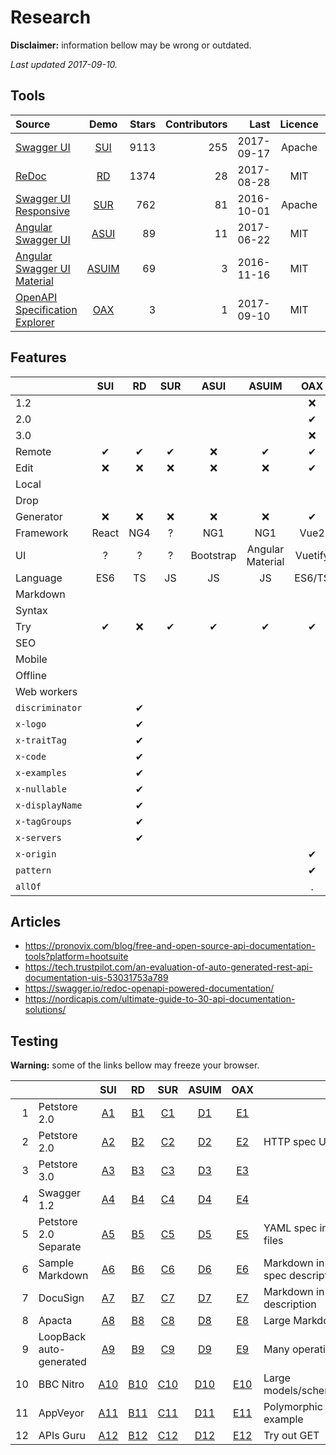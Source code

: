 # Research

**Disclaimer:** information bellow may be wrong or outdated.
 
 _Last updated 2017-09-10._

## Tools

|Source|Demo|Stars|Contributors|Last|Licence|Status|
|:---|:---:|---:|---:|---:|:---:|:---:|
|[Swagger UI](https://github.com/swagger-api/swagger-ui)|[SUI](http://petstore.swagger.io/)|9113|255|2017-09-17|Apache|active
|[ReDoc](https://github.com/Rebilly/ReDoc)|[RD](https://rebilly.github.io/ReDoc/)|1374|28|2017-08-28|MIT|active
|[Swagger UI Responsive](https://github.com/jensoleg/swagger-ui)|[SUR](http://swaggerui.herokuapp.com/?url=http://petstore.swagger.io/v2/swagger.json)|762|81|2016-10-01|Apache|?
|[Angular Swagger UI](https://github.com/Orange-OpenSource/angular-swagger-ui)|[ASUI](http://orange-opensource.github.io/angular-swagger-ui/)|89|11|2017-06-22|MIT|?
|[Angular Swagger UI Material](https://github.com/darosh/angular-swagger-ui-material)|[ASUIM](http://darosh.github.io/angular-swagger-ui-material/)|69|3|2016-11-16|MIT|abandoned
|[OpenAPI Specification Explorer](https://github.com/darosh/oax)|[OAX](https://darosh.github.io/oax/)|3|1|2017-09-10|MIT|WIP

## Features

|&nbsp;     |SUI  |RD   |SUR  |ASUI |ASUIM|OAX  |
|:----------|:---:|:---:|:---:|:---:|:---:|:---:|
|1.2        |     |     |     |     |     |❌    |
|2.0        |     |     |     |     |     |✔    |
|3.0        |     |     |     |     |     |❌    |
|Remote     |✔    |✔   |✔    |❌   |✔    |✔    |
|Edit       |❌   |❌   |❌    |❌   |❌    |✔    |
|Local| | | | | | |
|Drop| | | | | | |
|Generator  |❌   |❌   |❌    |❌   |❌    |✔    |
|Framework  |React|NG4  |?    |NG1  |NG1  |Vue2 |
|UI         |?    |?    |?    |Bootstrap|Angular Material|Vuetify|
|Language   |ES6  |TS   |JS   |JS   |JS   |ES6/TS|
|Markdown   | | | | | | |
|Syntax| | | | | | |
|Try        |✔    |❌    |✔    |✔    |✔   |✔    |
|SEO| | | | | | |
|Mobile| | | | | | |
|Offline| | | | | | |
|Web workers| | | | | | |
|`discriminator`| |✔| | | | |
|`x-logo`       | |✔| | | | |
|`x-traitTag`   | |✔| | | | |
|`x-code`       | |✔| | | | |
|`x-examples`   | |✔| | | | |
|`x-nullable`   | |✔| | | | |
|`x-displayName`| |✔| | | | |
|`x-tagGroups`  | |✔| | | | |
|`x-servers`    | |✔| | | | |
|`x-origin`     | | | | | |✔|
|`pattern`      | | | | | |✔|
|`allOf`        | | | | | |.|

## Articles

- https://pronovix.com/blog/free-and-open-source-api-documentation-tools?platform=hootsuite
- https://tech.trustpilot.com/an-evaluation-of-auto-generated-rest-api-documentation-uis-53031753a789
- https://swagger.io/redoc-openapi-powered-documentation/
- https://nordicapis.com/ultimate-guide-to-30-api-documentation-solutions/

## Testing

**Warning:** some of the links bellow may freeze your browser.

 &nbsp;| &nbsp;|SUI|RD|SUR|ASUIM|OAX|&nbsp;
---:|:---|:---:|:---:|:---:|:---:|:---:|:---
|1|Petstore 2.0|[A1](http://petstore.swagger.io/?url=https://cdn.rawgit.com/swagger-api/swagger-ui/f0fdc661/test/e2e/specs/petstore.json)|[B1](https://rebilly.github.io/ReDoc/?url=https://cdn.rawgit.com/swagger-api/swagger-ui/f0fdc661/test/e2e/specs/petstore.json)|[C1](http://swaggerui.herokuapp.com/?url=https://cdn.rawgit.com/swagger-api/swagger-ui/f0fdc661/test/e2e/specs/petstore.json)|[D1](http://darosh.github.io/angular-swagger-ui-material/#/?url=https://cdn.rawgit.com/swagger-api/swagger-ui/f0fdc661/test/e2e/specs/petstore.json)|[E1](https://darosh.github.io/oax/#/?url=https://cdn.rawgit.com/swagger-api/swagger-ui/f0fdc661/test/e2e/specs/petstore.json)||
|2|Petstore 2.0|[A2](http://petstore.swagger.io/?url=http://cdn.rawgit.com/swagger-api/swagger-ui/f0fdc661/test/e2e/specs/petstore.json)|[B2](https://rebilly.github.io/ReDoc/?url=http://cdn.rawgit.com/swagger-api/swagger-ui/f0fdc661/test/e2e/specs/petstore.json)|[C2](http://swaggerui.herokuapp.com/?url=http://cdn.rawgit.com/swagger-api/swagger-ui/f0fdc661/test/e2e/specs/petstore.json)|[D2](http://darosh.github.io/angular-swagger-ui-material/#/?url=http://cdn.rawgit.com/swagger-api/swagger-ui/f0fdc661/test/e2e/specs/petstore.json)|[E2](https://darosh.github.io/oax/#/?url=http://cdn.rawgit.com/swagger-api/swagger-ui/f0fdc661/test/e2e/specs/petstore.json)|HTTP spec URL|
|3|Petstore 3.0|[A3](http://petstore.swagger.io/?url=https://cdn.rawgit.com/OAI/OpenAPI-Specification/OpenAPI.next/examples/v3.0/petstore.yaml)|[B3](https://rebilly.github.io/ReDoc/?url=https://cdn.rawgit.com/OAI/OpenAPI-Specification/OpenAPI.next/examples/v3.0/petstore.yaml)|[C3](http://swaggerui.herokuapp.com/?url=https://cdn.rawgit.com/OAI/OpenAPI-Specification/OpenAPI.next/examples/v3.0/petstore.yaml)|[D3](http://darosh.github.io/angular-swagger-ui-material/#/?url=https://cdn.rawgit.com/OAI/OpenAPI-Specification/OpenAPI.next/examples/v3.0/petstore.yaml)|[E3](https://darosh.github.io/oax/#/?url=https://cdn.rawgit.com/OAI/OpenAPI-Specification/OpenAPI.next/examples/v3.0/petstore.yaml)||
|4|Swagger 1.2|[A4](http://petstore.swagger.io/?url=https://darosh.github.io/openapi-samples/specs/swagger-1.2/swagger-1.2.json)|[B4](https://rebilly.github.io/ReDoc/?url=https://darosh.github.io/openapi-samples/specs/swagger-1.2/swagger-1.2.json)|[C4](http://swaggerui.herokuapp.com/?url=https://darosh.github.io/openapi-samples/specs/swagger-1.2/swagger-1.2.json)|[D4](http://darosh.github.io/angular-swagger-ui-material/#/?url=https://darosh.github.io/openapi-samples/specs/swagger-1.2/swagger-1.2.json)|[E4](https://darosh.github.io/oax/#/?url=https://darosh.github.io/openapi-samples/specs/swagger-1.2/swagger-1.2.json)||
|5|Petstore 2.0 Separate|[A5](http://petstore.swagger.io/?url=https://raw.githubusercontent.com/OAI/OpenAPI-Specification/master/examples/v2.0/yaml/petstore-separate/spec/swagger.yaml)|[B5](https://rebilly.github.io/ReDoc/?url=https://raw.githubusercontent.com/OAI/OpenAPI-Specification/master/examples/v2.0/yaml/petstore-separate/spec/swagger.yaml)|[C5](http://swaggerui.herokuapp.com/?url=https://raw.githubusercontent.com/OAI/OpenAPI-Specification/master/examples/v2.0/yaml/petstore-separate/spec/swagger.yaml)|[D5](http://darosh.github.io/angular-swagger-ui-material/#/?url=https://raw.githubusercontent.com/OAI/OpenAPI-Specification/master/examples/v2.0/yaml/petstore-separate/spec/swagger.yaml)|[E5](https://darosh.github.io/oax/#/?url=https://raw.githubusercontent.com/OAI/OpenAPI-Specification/master/examples/v2.0/yaml/petstore-separate/spec/swagger.yaml)|YAML spec in 5 files|
|6|Sample Markdown|[A6](http://petstore.swagger.io/?url=https://darosh.github.io/openapi-samples/specs/markdown/markdown.json)|[B6](https://rebilly.github.io/ReDoc/?url=https://darosh.github.io/openapi-samples/specs/markdown/markdown.json)|[C6](http://swaggerui.herokuapp.com/?url=https://darosh.github.io/openapi-samples/specs/markdown/markdown.json)|[D6](http://darosh.github.io/angular-swagger-ui-material/#/?url=https://darosh.github.io/openapi-samples/specs/markdown/markdown.json)|[E6](https://darosh.github.io/oax/#/?url=https://darosh.github.io/openapi-samples/specs/markdown/markdown.json)|Markdown in spec description|
|7|DocuSign|[A7](http://petstore.swagger.io/?url=https://darosh.github.io/openapi-directory-lite/specs/docusign.net/v2.json)|[B7](https://rebilly.github.io/ReDoc/?url=https://darosh.github.io/openapi-directory-lite/specs/docusign.net/v2.json)|[C7](http://swaggerui.herokuapp.com/?url=https://darosh.github.io/openapi-directory-lite/specs/docusign.net/v2.json)|[D7](http://darosh.github.io/angular-swagger-ui-material/#/?url=https://darosh.github.io/openapi-directory-lite/specs/docusign.net/v2.json)|[E7](https://darosh.github.io/oax/#/?url=https://darosh.github.io/openapi-directory-lite/specs/docusign.net/v2.json)|Markdown in tag description|
|8|Apacta|[A8](http://petstore.swagger.io/?url=https://darosh.github.io/openapi-directory-lite/specs/apacta.com/0.0.1.json)|[B8](https://rebilly.github.io/ReDoc/?url=https://darosh.github.io/openapi-directory-lite/specs/apacta.com/0.0.1.json)|[C8](http://swaggerui.herokuapp.com/?url=https://darosh.github.io/openapi-directory-lite/specs/apacta.com/0.0.1.json)|[D8](http://darosh.github.io/angular-swagger-ui-material/#/?url=https://darosh.github.io/openapi-directory-lite/specs/apacta.com/0.0.1.json)|[E8](https://darosh.github.io/oax/#/?url=https://darosh.github.io/openapi-directory-lite/specs/apacta.com/0.0.1.json)|Large Markdown|
|9|LoopBack auto-generated|[A9](http://petstore.swagger.io/?url=https://darosh.github.io/openapi-samples/specs/loopback-drupal/loopback-drupal.json)|[B9](https://rebilly.github.io/ReDoc/?url=https://darosh.github.io/openapi-samples/specs/loopback-drupal/loopback-drupal.json)|[C9](http://swaggerui.herokuapp.com/?url=https://darosh.github.io/openapi-samples/specs/loopback-drupal/loopback-drupal.json)|[D9](http://darosh.github.io/angular-swagger-ui-material/#/?url=https://darosh.github.io/openapi-samples/specs/loopback-drupal/loopback-drupal.json)|[E9](https://darosh.github.io/oax/#/?url=https://darosh.github.io/openapi-samples/specs/loopback-drupal/loopback-drupal.json)|Many operations|
|10|BBC Nitro|[A10](http://petstore.swagger.io/?url=https://darosh.github.io/openapi-directory-lite/specs/bbc.com/1.0.0.json)|[B10](https://rebilly.github.io/ReDoc/?url=https://darosh.github.io/openapi-directory-lite/specs/bbc.com/1.0.0.json)|[C10](http://swaggerui.herokuapp.com/?url=https://darosh.github.io/openapi-directory-lite/specs/bbc.com/1.0.0.json)|[D10](http://darosh.github.io/angular-swagger-ui-material/#/?url=https://darosh.github.io/openapi-directory-lite/specs/bbc.com/1.0.0.json)|[E10](https://darosh.github.io/oax/#/?url=https://darosh.github.io/openapi-directory-lite/specs/bbc.com/1.0.0.json)|Large models/schemes|
|11|AppVeyor|[A11](http://petstore.swagger.io/?url=https://raw.githubusercontent.com/kevinoid/appveyor-swagger/master/swagger-polymorphic.yaml)|[B11](https://rebilly.github.io/ReDoc/?url=https://raw.githubusercontent.com/kevinoid/appveyor-swagger/master/swagger-polymorphic.yaml)|[C11](http://swaggerui.herokuapp.com/?url=https://raw.githubusercontent.com/kevinoid/appveyor-swagger/master/swagger-polymorphic.yaml)|[D11](http://darosh.github.io/angular-swagger-ui-material/#/?url=https://raw.githubusercontent.com/kevinoid/appveyor-swagger/master/swagger-polymorphic.yaml)|[E11](https://darosh.github.io/oax/#/?url=https://raw.githubusercontent.com/kevinoid/appveyor-swagger/master/swagger-polymorphic.yaml)|Polymorphic example|
|12|APIs Guru|[A12](http://petstore.swagger.io/?url=https://darosh.github.io/openapi-directory-lite/specs/apis.guru/2.0.json)|[B12](https://rebilly.github.io/ReDoc/?url=https://darosh.github.io/openapi-directory-lite/specs/apis.guru/2.0.json)|[C12](http://swaggerui.herokuapp.com/?url=https://darosh.github.io/openapi-directory-lite/specs/apis.guru/2.0.json)|[D12](http://darosh.github.io/angular-swagger-ui-material/#/?url=https://darosh.github.io/openapi-directory-lite/specs/apis.guru/2.0.json)|[E12](https://darosh.github.io/oax/#/?url=https://darosh.github.io/openapi-directory-lite/specs/apis.guru/2.0.json)|Try out GET|
